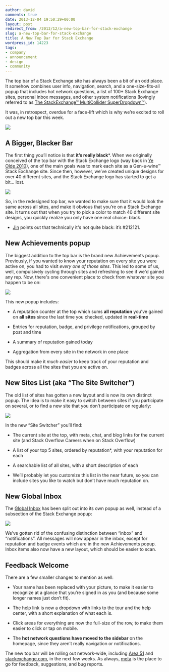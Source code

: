 ```yaml
---
author: david
comments: true
date: 2013-12-04 19:50:29+00:00
layout: post
redirect_from: /2013/12/a-new-top-bar-for-stack-exchange
slug: a-new-top-bar-for-stack-exchange
title: A New Top Bar for Stack Exchange
wordpress_id: 14223
tags:
- company
- announcement
- design
- community
---
```


The top bar of a Stack Exchange site has always been a bit of an odd place. It somehow combines user info, navigation, search, and a one-size-fits-all popup that includes hot network questions, a list of 100+ Stack Exchange sites, personal inbox messages, and other system notifications (lovingly referred to as [The StackExchange™ MultiCollider SuperDropdown™](http://meta.stackoverflow.com/search?q=StackExchange%E2%84%A2+MultiCollider+SuperDropdown%E2%84%A2)).





It was, in retrospect, overdue for a face-lift which is why we’re excited to roll out a new top bar this week.





[![](https://i.stack.imgur.com/8tGcN.png)](https://i.stack.imgur.com/ZXNdN.png)





## A Bigger, Blacker Bar





The first thing you’ll notice is that **it’s really black***. When we originally conceived of the top bar with the Stack Exchange logo (way back in [Ye Olde 2010](http://blog.stackoverflow.com/2010/08/network-central-stackexchange-com/)), one of the main goals was to mark each site as a Gen-u-wine™ Stack Exchange site. Since then, however, we’ve created unique designs for over 40 different sites, and the Stack Exchange logo has started to get a bit... lost.





[![](https://i.stack.imgur.com/XjSC7.png)](https://i.stack.imgur.com/XjSC7.png)





So, in the redesigned top bar, we wanted to make sure that it would look the same across all sites, and make it obvious that you’re on a Stack Exchange site. It turns out that when you try to pick a color to match 40 different site designs, you quickly realize you only have one real choice: black.





* [Jin](http://graphicdesign.stackexchange.com/users/3/jin) points out that technically it's not quite black: it’s #212121.





## New Achievements popup





The biggest addition to the top bar is the brand new Achievements popup. Previously, if you wanted to know your reputation on every site you were active on, you had to visit _every one of those sites_. This led to some of us, well, compulsively cycling through sites and refreshing to see if we'd gained any rep. Now, there's one convenient place to check from whatever site you happen to be on:



[![](https://i.stack.imgur.com/6t7Oe.png)](https://i.stack.imgur.com/6t7Oe.png)





This new popup includes:









  * A reputation counter at the top which sums **all reputation** you’ve gained on **all sites** since the last time you checked, updated in **real-time**


  * Entries for reputation, badge, and privilege notifications, grouped by post and time


  * A summary of reputation gained today


  * Aggregation from every site in the network in one place








This should make it _much easier_ to keep track of your reputation and badges across all the sites that you are active on.





## New Sites List (aka “The Site Switcher”)





The old list of sites has gotten a new layout and is now its own distinct popup. The idea is to make it easy to switch between sites if you participate on several, or to find a new site that you don’t participate on regularly:





[![](https://i.stack.imgur.com/gVhww.png)](https://i.stack.imgur.com/gVhww.png)





In the new “Site Switcher” you’ll find:










  * The current site at the top, with meta, chat, and blog links for the current site (and Stack Overflow Careers when on Stack Overflow)


  * A list of your top 5 sites, ordered by reputation*, with your reputation for each


  * A searchable list of all sites, with a short description of each








* We’ll probably let you customize this list in the near future, so you can include sites you like to watch but don’t have much reputation on.






## New Global Inbox





The [Global Inbox](http://blog.stackoverflow.com/2010/09/new-global-inbox/) has been split out into its own popup as well, instead of a subsection of the Stack Exchange popup:





[![](https://i.stack.imgur.com/OXLSb.png)](https://i.stack.imgur.com/OXLSb.png)





We’ve gotten rid of the confusing distinction between “inbox” and “notifications”. All messages will now appear in the inbox, except for reputation and badge events which are in the new Achievements popup. Inbox items also now have a new layout, which should be easier to scan.





## Feedback Welcome





There are a few smaller changes to mention as well:










  * Your name has been replaced with your picture, to make it easier to recognize at a glance that you’re signed in as you (and because some longer names just don’t fit).


  * The help link is now a dropdown with links to the tour and the help center, with a short explanation of what each is.


  * Click areas for everything are now the full-size of the row, to make them easier to click or tap on mobile.


  * The **hot network questions have moved to the sidebar** on the homepage, since they aren’t really navigation or notifications.








The new top bar will be rolling out network-wide, including [Area 51](http://area51.stackexchange.com) and [stackexchange.com](http://stackexchange.com), in the next few weeks. As always, [meta](http://meta.stackoverflow.com/tags/top-bar) is the place to go for feedback, suggestions, and bug reports.
